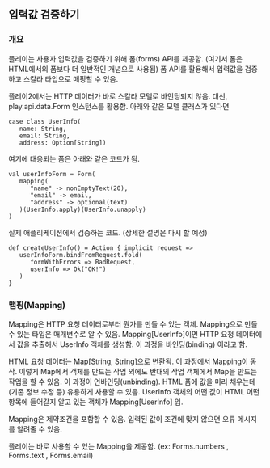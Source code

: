 ## 입력값 검증하기
### 개요
플레이는 사용자 입력값을 검증하기 위해 폼(forms) API를 제공함. (여기서 폼은 HTML에서의 폼보다 더 일반적인 개념으로 사용됨) 폼 API를 활용해서 입력값을 검증하고 스칼라 타입으로 매핑할 수 있음.

플레이2에서는 HTTP 데이터가 바로 스칼라 모델로 바인딩되지 않음. 대신, play.api.data.Form 인스턴스를 활용함. 아래와 같은 모델 클래스가 있다면 

````
case class UserInfo(
   name: String,
   email: String,
   address: Option[String])
````

여기에 대응되는 폼은 아래와 같은 코드가 됨.

````
val userInfoForm = Form(
   mapping(
      "name" -> nonEmptyText(20),
      "email" -> email,
      "address" -> optional(text)
   )(UserInfo.apply)(UserInfo.unapply)
)
````

실제 애플리케이션에서 검증하는 코드. (상세한 설명은 다시 할 예정)

````
def createUserInfo() = Action { implicit request =>
   userInfoForm.bindFromRequest.fold(
      formWithErrors => BadRequest,
      userInfo => Ok("OK!")
   )
}
````
### 맵핑(Mapping)
Mapping은 HTTP 요청 데이터로부터 뭔가를 만들 수 있는 객체. Mapping으로 만들 수 있는 타입은 매개변수로 알 수 있음. Mapping[UserInfo]이면 HTTP 요청 데이터에서 값을 추출해서 UserInfo 객체를 생성함. 이 과정을 바인딩(binding) 이라고 함. 

HTML 요청 데이터는 Map[String, String]으로 변환됨. 이 과정에서 Mapping이 동작. 이렇게 Map에서 객체를 만드는 작업 외에도 반대의 작업 객체에서 Map을 만드는 작업을 할 수 있음. 이 과정이 언바인딩(unbinding). HTML 폼에 값을 미리 채우는데(기존 정보 수정 등) 유용하게 사용할 수 있음. UserInfo 객체의 어떤 값이 HTML 어떤 항목에 들어갈지 알고 있는 객체가 Mapping[UserInfo] 임.

Mapping은 제약조건을 포함할 수 있음. 입력된 값이 조건에 맞지 않으면 오류 메시지를 알려줄 수 있음.

플레이는 바로 사용할 수 있는 Mapping을 제공함. (ex: Forms.numbers , Forms.text , Forms.email)
